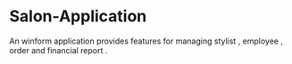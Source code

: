 # Salon-Application
An winform application  provides features  for managing stylist , employee , order and financial report .
